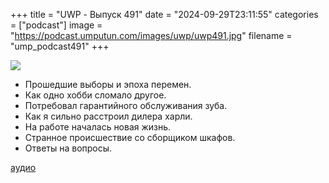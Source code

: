 
+++
title = "UWP - Выпуск 491"
date = "2024-09-29T23:11:55"
categories = ["podcast"]
image = "https://podcast.umputun.com/images/uwp/uwp491.jpg"
filename = "ump_podcast491"
+++

![](https://podcast.umputun.com/images/uwp/uwp491.jpg)

- Прошедшие выборы и эпоха перемен.  
- Как одно хобби сломало другое.  
- Потребовал гарантийного обслуживания зуба.  
- Как я сильно расстроил дилера харли.  
- На работе началась новая жизнь.
- Странное происшествие со сборщиком шкафов.  
- Ответы на вопросы.  
  
[аудио](https://podcast.umputun.com/media/ump_podcast491.mp3)
<audio src="https://podcast.umputun.com/media/ump_podcast491.mp3" preload="none"></audio>
